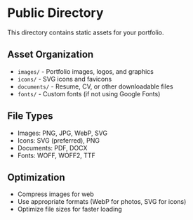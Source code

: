 # Public Directory

This directory contains static assets for your portfolio.

## Asset Organization

- `images/` - Portfolio images, logos, and graphics
- `icons/` - SVG icons and favicons
- `documents/` - Resume, CV, or other downloadable files
- `fonts/` - Custom fonts (if not using Google Fonts)

## File Types

- Images: PNG, JPG, WebP, SVG
- Icons: SVG (preferred), PNG
- Documents: PDF, DOCX
- Fonts: WOFF, WOFF2, TTF

## Optimization

- Compress images for web
- Use appropriate formats (WebP for photos, SVG for icons)
- Optimize file sizes for faster loading
